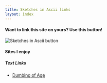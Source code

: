 ```yaml
---
title: Sketches in Ascii links
layout: index
---
```


#### Want to link this site on yours? Use this button!

![Sketches in Ascii button](/images/buttons/cellie-button.png)

#### Sites I enjoy

##### Text Links
- [Dumbing of Age](https://www.dumbingofage.com/)
